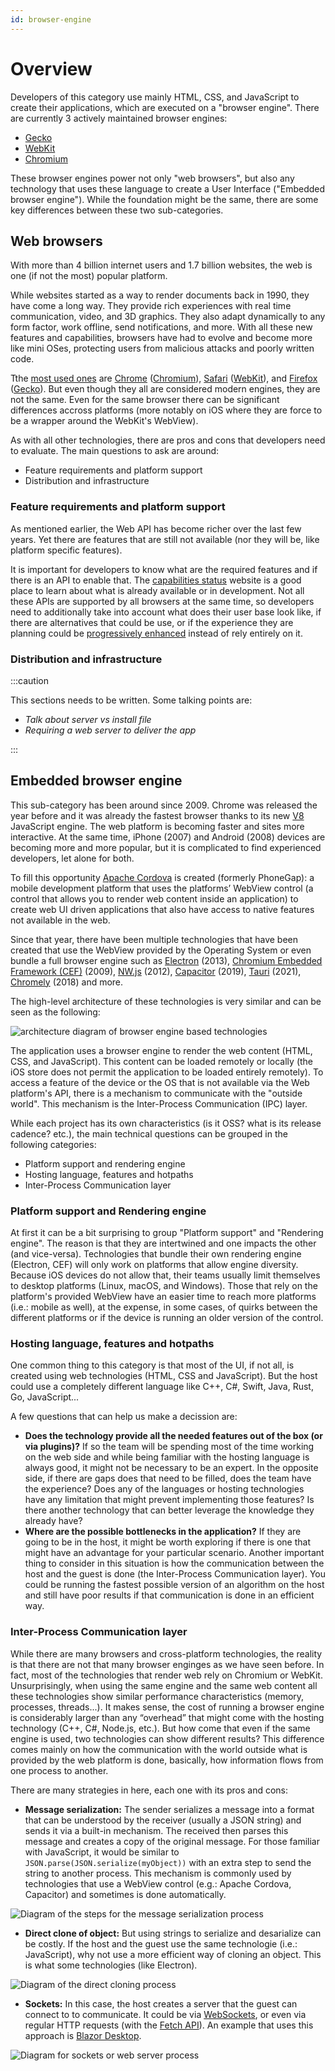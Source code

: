 ```yaml
---
id: browser-engine
---
```


# Overview

Developers of this category use mainly HTML, CSS, and JavaScript to create their applications,
which are executed on a "browser engine". There are currently 3 actively maintained browser engines:

* [Gecko]
* [WebKit]
* [Chromium]

These browser engines power not only "web browsers", but also any technology that uses these
language to create a User Interface ("Embedded browser engine"). While the foundation might be the
same, there are some key differences between these two sub-categories.

<!-- Venn diagram of browser engines, web browsers, embedded browser engine -->

## Web browsers

With more than 4 billion internet users and 1.7 billion websites, the web is one (if not the most)
popular platform.

While websites started as a way to render documents back in 1990, they have come a long way. They
provide rich experiences with real time communication, video, and 3D graphics. They also adapt
dynamically to any form factor, work offline, send notifications, and more.
With all these new features and capabilities, browsers have had to evolve and become more like mini
OSes, protecting users from malicious attacks and poorly written code.

Tthe [most used ones][statcounter] are [Chrome] ([Chromium]), [Safari] ([WebKit]), and [Firefox]
([Gecko]). But even though they all are considered modern engines, they are not the same. Even for
the same browser there can be significant differences accross platforms (more notably on iOS where
they are force to be a wrapper around the WebKit's WebView).

As with all other technologies, there are pros and cons that developers need to evaluate. The main
questions to ask are around:

* Feature requirements and platform support
* Distribution and infrastructure

### Feature requirements and platform support

As mentioned earlier, the Web API has become richer over the last few years. Yet there are features
that are still not available (nor they will be, like platform specific features).

It is important for developers to know what are the required features and if there is an API to
enable that. The [capabilities status][Project Fugu] website is a good place to learn about what is
already available or in development. Not all these APIs are supported by all browsers at the same
time, so developers need to additionally take into account what does their user base look like, if
there are alternatives that could be use, or if the experience they are planning could be
[progressively enhanced][Progressive enhancement] instead of rely entirely on it.

### Distribution and infrastructure

:::caution

This sections needs to be written. Some talking points are:

* _Talk about server vs install file_
* _Requiring a web server to deliver the app_

:::

## Embedded browser engine

This sub-category has been around since 2009. Chrome was released the year before and it was already
the fastest browser thanks to its new [V8] JavaScript engine. The web platform is becoming faster
and sites more interactive. At the same time, iPhone (2007) and Android (2008) devices are becoming
more and more popular, but it is complicated to find experienced developers, let alone for both.

To fill this opportunity [Apache Cordova] is created (formerly PhoneGap): a mobile development
platform that uses the platforms’ WebView control (a control that allows you to render web content
inside an application) to create web UI driven applications that also have access to native features
not available in the web.

Since that year, there have been multiple technologies that have been created that use the WebView
provided by the Operating System or even bundle a full browser engine such as [Electron] (2013),
[Chromium Embedded Framework (CEF)][CEF] (2009), [NW.js] (2012), [Capacitor] (2019), [Tauri] (2021), [Chromely] (2018) and more.

The high-level architecture of these technologies is very similar and can be seen as the following:

<p align="center">

![architecture diagram of browser engine based technologies](/img/browser-engine-schema.jpg)

</p>

The application uses a browser engine to render the web content (HTML, CSS, and JavaScript). This
content can be loaded remotely or locally (the iOS store does not permit the application to be
loaded entirely remotely).
To access a feature of the device or the OS that is not available via the Web platform's API, there
is a mechanism to communicate with the "outside world". This mechanism is the Inter-Process
Communication (IPC) layer.

While each project has its own characteristics (is it OSS? what is its release cadence? etc.), the
main technical questions can be grouped in the following categories:

* Platform support and rendering engine
* Hosting language, features and hotpaths
* Inter-Process Communication layer

### Platform support and Rendering engine

At first it can be a bit surprising to group "Platform support" and "Rendering engine". The reason
is that they are intertwined and one impacts the other (and vice-versa). Technologies that bundle
their own rendering engine (Electron, CEF) will only work on platforms that allow engine diversity.
Because iOS devices do not allow that, their teams usually limit themselves to desktop platforms
(Linux, macOS, and Windows). Those that rely on the platform's provided WebView have an easier time
to reach more platforms (i.e.: mobile as well), at the expense, in some cases, of quirks between the
different platforms or if the device is running an older version of the control.

### Hosting language, features and hotpaths

One common thing to this category is that most of the UI, if not all, is created using web
technologies (HTML, CSS and JavaScript). But the host could use a completely different language
like C++, C#, Swift, Java, Rust, Go, JavaScript...

A few questions that can help us make a decission are:

* **Does the technology provide all the needed features out of the box (or via plugins)?** If so the
  team will be spending most of the time working on the web side and while being familiar with the
  hosting language is always good, it might not be necessary to be an expert.
  In the opposite side, if there are gaps does that need to be filled, does the team have the
  experience? Does any of the languages or hosting technologies have any limitation that might
  prevent implementing those features? Is there another technology that can better leverage the
  knowledge they already have?
* **Where are the possible bottlenecks in the application?** If they are going to be in the host, it
  might be worth exploring if there is one that might have an advantage for your particular
  scenario. Another important thing to consider in this situation is how the communication between
  the host and the guest is done (the Inter-Process Communication layer). You could be running the
  fastest possible version of an algorithm on the host and still have poor results if that
  communication is done in an efficient way.

### Inter-Process Communication layer

While there are many browsers and cross-platform technologies, the reality is that there are not
that many browser enginges as we have seen before. In fact, most of the technologies that render web
rely on Chromium or WebKit. Unsurprisingly, when using the same engine and the same web content all
these technologies show similar performance characteristics (memory, processes, threads...). It
makes sense, the cost of running a browser engine is considerably larger than any “overhead” that
might come with the hosting technology (C++, C#, Node.js, etc.).
But how come that even if the same engine is used, two technologies can show different results? This
difference comes mainly on how the communication with the world outside what is provided by the web
platform is done, basically, how information flows from one process to another.

There are many strategies in here, each one with its pros and cons:

* **Message serialization:** The sender serializes a message into a format that can be understood
  by the receiver (usually a JSON string) and sends it via a built-in mechanism. The received then
  parses this message and creates a copy of the original message.
  For those familiar with JavaScript, it would be similar to `JSON.parse(JSON.serialize(myObject))`
  with an extra step to send the string to another process. This mechanism is commonly used by
  technologies that use a WebView control (e.g.: Apache Cordova, Capacitor) and sometimes is done
  automatically.

<p align="center">

![Diagram of the steps for the message serialization process](/img/stringify.jpg)

</p>

* **Direct clone of object:** But using strings to serialize and desarialize can be costly. If the
  host and the guest use the same technologie (i.e.: JavaScript), why not use a more efficient
  way of cloning an object. This is what some technologies (like Electron).

<p align="center">

![Diagram of the direct cloning process](/img/clone.jpg)

</p>

* **Sockets:** In this case, the host creates a server that the guest can connect to to communicate.
  It could be via [WebSockets], or even via regular HTTP requests (with the [Fetch API]). An example
  that uses this approach is [Blazor Desktop].

<p align="center">

![Diagram for sockets or web server process](/img/sockets.jpg)

</p>

<!-- Reference links. TODO: Update to internal links once they are available -->

[Apache Cordova]: https://en.wikipedia.org/wiki/Apache_Cordova
[Blazor Desktop]: https://devblogs.microsoft.com/dotnet/announcing-net-6-preview-1/#blazor-desktop-apps
[Capacitor]: https://capacitorjs.com/
[CEF]: https://bitbucket.org/chromiumembedded/cef/wiki/Home
[Chromium]: http://www.chromium.org/Home
[Chrome]: https://www.google.com/chrome/index.html
[Edge]: https://www.microsoft.com/en-us/edge
[Electron]: https://www.electronjs.org
[Fetch API]: https://developer.mozilla.org/en-US/docs/Web/API/Fetch_API/Using_Fetch
[Gecko]: https://developer.mozilla.org/en-US/docs/Mozilla/Gecko
[Firefox]: https://www.mozilla.org/en-US/firefox/new/
[NW.js]: https://nwjs.io/
[Progressive enhancement]: https://developer.mozilla.org/en-US/docs/Glossary/Progressive_Enhancement
[Project Fugu]: https://web.dev/fugu-status/
[Safari]: https://www.apple.com/safari/
[statcounter]: https://gs.statcounter.com/browser-market-share
[Tauri]: https://tauri.studio/
[Types of technologies]: ./types.md
[V8]: https://en.wikipedia.org/wiki/V8_(JavaScript_engine)
[WebKit]: https://webkit.org/
[WebSockets]: https://developer.mozilla.org/en-US/docs/Web/API/WebSockets_API
[Chromely]: https://github.com/chromelyapps/Chromely